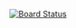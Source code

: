[![Board Status](https://mrbgristwood.visualstudio.com/2cb7f0bb-973f-45e7-a756-d4ac24859d29/04367729-3572-4be4-9dc8-43be0b2123a0/_apis/work/boardbadge/6dd65d3b-e1e7-486d-ac62-74d4b6dede41)](https://mrbgristwood.visualstudio.com/2cb7f0bb-973f-45e7-a756-d4ac24859d29/_boards/board/t/04367729-3572-4be4-9dc8-43be0b2123a0/Microsoft.RequirementCategory)